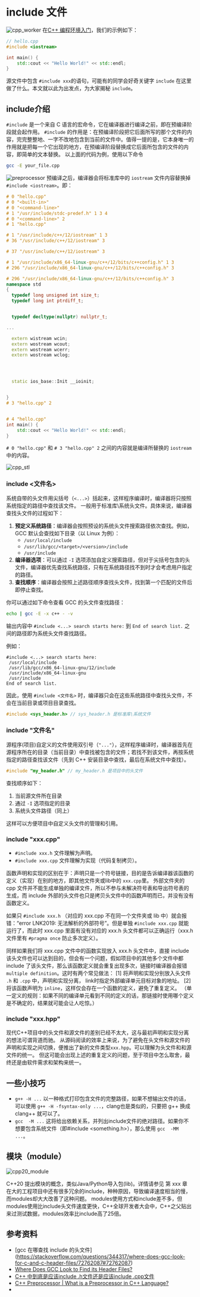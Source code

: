 # include 文件

![cpp_worker](pic/cpp_worker.jpeg)
在[C++ 编程环境入门](tech_interview/C_Cpp/hello_world.md)，我们的示例如下：
```cpp
// hello.cpp
#include <iostream>

int main() {
    std::cout << "Hello World!" << std::endl;
}
```

源文件中包含 `#include xxx`的语句，可能有的同学会好奇关键字 `include` 在这里做了什么。本文就以此为出发点，为大家揭秘 `include`。


## include介绍

`#include` 是一个来自 C 语言的宏命令，它在编译器进行编译之前，即在预编译阶段就会起作用。
`#include` 的作用是：在预编译阶段把它后面所写的那个文件的内容，完完整整地、一字不改地包含到当前的文件中。值得一提的是，它本身唯一的作用就是把每一个它出现的地方，在预编译阶段替换成它后面所包含的文件的内容，即简单的文本替换。
以上面的代码为例，使用以下命令

```sh
gcc -E your_file.cpp
```
![preprocessor](pic/preprocessor.png)
预编译之后，编译器会将标准库中的 `iostream` 文件内容替换掉 `#include <iostream>`。即：

```cpp
# 0 "hello.cpp"
# 0 "<built-in>"
# 0 "<command-line>"
# 1 "/usr/include/stdc-predef.h" 1 3 4
# 0 "<command-line>" 2
# 1 "hello.cpp"

# 1 "/usr/include/c++/12/iostream" 1 3
# 36 "/usr/include/c++/12/iostream" 3

# 37 "/usr/include/c++/12/iostream" 3

# 1 "/usr/include/x86_64-linux-gnu/c++/12/bits/c++config.h" 1 3
# 296 "/usr/include/x86_64-linux-gnu/c++/12/bits/c++config.h" 3

# 296 "/usr/include/x86_64-linux-gnu/c++/12/bits/c++config.h" 3
namespace std
{
  typedef long unsigned int size_t;
  typedef long int ptrdiff_t;


  typedef decltype(nullptr) nullptr_t;

...

  extern wistream wcin;
  extern wostream wcout;
  extern wostream wcerr;
  extern wostream wclog;




  static ios_base::Init __ioinit;


}
# 3 "hello.cpp" 2


# 4 "hello.cpp"
int main() {
    std::cout << "Hello World!" << std::endl;
}

```

`# 0 "hello.cpp"` 和 `# 3 "hello.cpp" 2` 之间的内容就是编译所替换的 `iostream` 中的内容。

![cpp_stl](pic/cpp_stl.png)

### include <文件名>

系统自带的头文件用尖括号（`<...>`）括起来，这样程序编译时，编译器将只按照系统指定的路径中查找该文件。
一般用于标准库\系统头文件。具体来说，编译器查找头文件的过程如下：

1. **预定义系统路径**：编译器会按照预设的系统头文件搜索路径依次查找。例如，GCC 默认会查找如下目录（以 Linux 为例）：
    - `/usr/local/include`
    - `/usr/lib/gcc/<target>/<version>/include`
    - `/usr/include`
2. **编译器选项**：可以通过 `-I` 选项添加自定义搜索路径，但对于尖括号包含的头文件，编译器优先查找系统路径，只有在系统路径找不到时才会考虑用户指定的路径。
3. **查找顺序**：编译器会按照上述路径顺序查找头文件，找到第一个匹配的文件后即停止查找。

你可以通过如下命令查看 GCC 的头文件查找路径：

```sh
echo | gcc -E -x c++ - -v
```

输出内容中 `#include <...> search starts here:` 到 `End of search list.` 之间的路径即为系统头文件查找路径。

例如：

```
#include <...> search starts here:
 /usr/local/include
 /usr/lib/gcc/x86_64-linux-gnu/12/include
 /usr/include/x86_64-linux-gnu
 /usr/include
End of search list.
```

因此，使用 `#include <文件名>` 时，编译器只会在这些系统路径中查找头文件，不会在当前目录或项目目录查找。

```c++
#include <sys_header.h> // sys_header.h 是标准库\系统文件
```

### include "文件名"

源程序(项目)自定义的文件使用双引号（`"..."`），这样程序编译时，编译器首先在源程序所在的目录（当前目录）中查找被包含的文件；若找不到该文件，再按系统指定的路径查找该文件（先到 C++ 安装目录中查找，最后在系统文件中查找）。

```c++
#include "my_header.h" // my_header.h 是项目中的头文件
```

查找顺序如下：

1. 当前源文件所在目录
2. 通过 `-I` 选项指定的目录
3. 系统头文件路径（同上）

这样可以方便项目中自定义头文件的管理和引用。

### include "xxx.cpp"

- `#include xxx.h` 文件理解为声明。
- `#include xxx.cpp` 文件理解为实现（代码复制拷贝）。

函数声明和实现的区别在于：声明只是一个符号链接，目的是告诉编译器该函数的定义（实现）在别的地方，即其他文件夹或lib中的 `xxx.cpp`里。 外部文件夹的 cpp 文件并不能生成单独的编译文件，所以不参与未解决符号表和导出符号表的生成，而 include 外部的头文件也只是拷贝头文件中的函数声明而已，并没有没有函数定义。

如果只 `#include xxx.h` （对应的 xxx.cpp 不在同一个文件夹或 lib 中）就会报错：“error LNK2019: 无法解析的外部符号”。但是单独 `#include xxx.cpp` 就能运行了，而此时 xxx.cpp 里面有没有对应的 xxx.h 头文件都可以正确运行（xxx.h 文件里有 `#pragma once` 防止多次定义）。

同样如果我们将 xxx.cpp 文件中的函数实现放入 xxx.h 头文件中，直接 include 该头文件也可以达到目的，但会有一个问题，假如项目中的其他多个文件中都 include 了该头文件，那么该函数定义就会重复出现多次，链接时编译器会报错 `multiple definition`。这时有两个常见做法：
[1] 将声明和实现分别放入头文件 `.h` 和 `.cpp` 中，声明和实现分离， link时指定外部编译单元目标对象的地址。
[2] 将该函数声明为 `inline`，这样仅会存在一个函数的定义，避免了重复定义。
（单一定义的规则：如果不同的编译单元看到不同的定义的话，那链接时使用哪个定义是不确定的，结果就可能会让人吃惊。）

### include "xxx.hpp"

现代C++项目中的头文件和源文件的差别已经不太大，这与最初声明和实现分离的想法可谓背道而驰。
从源码阅读的效率上来说，为了避免在头文件和源文件的声明和实现之间切换，便推出了新的文件类型`xxx.hpp`。可以理解为头文件和和源文件的统一。
但这可能会出现上述的重复定义的问题，至于项目中怎么取舍，最终还是由软件需求和架构来统一。

## 一些小技巧
- `g++ -H ...`
  以一种格式打印包含文件的完整路径，如果不想输出文件的话，可以使用 `g++ -H -fsyntax-only ...`，clang也是类似的，只要把 g++ 换成 clang++ 就可以了。
- `gcc  -M ...`
  这将给出依赖关系，并列出include文件的绝对路径。如果你不想要包含系统文件（即#include <something.h>），那么使用 `gcc  -MM ...`。


## 模块（module）
![cpp20_module](pic/cpp20_module.png)

C++20 提出模块的概念，类似Java/Python导入包(lib)。详情请参见 第 xxx 章
在大的工程项目中还有很多冗余的include，种种原因，导致编译速度相当的慢，而modules却大大改善了这种问题。
modules使用方式和include差不多，但modules使用比include头文件速度更快，C++全球开发者大会中，C++之父贴出来过测试数据，modules效率比include高了25倍。

## 参考资料
- [gcc 在哪查找 include 的头文件] (https://stackoverflow.com/questions/344317/where-does-gcc-look-for-c-and-c-header-files/72762087#72762087)
- [Where Does GCC Look to Find its Header Files?](http://commandlinefanatic.com/cgi-bin/showarticle.cgi?article=art026)
- [C++ 中到底是应该include .h文件还是应该include .cpp文件](https://blog.csdn.net/u011913417/article/details/100183653)
- [C++ Preprocessor | What is a Preprocessor in C++ Language?](https://itsourcecode.com/cplus-tutorial/cpp-preprocessor/)
- [](https://blog.csdn.net/u011913417/article/details/100183653)
